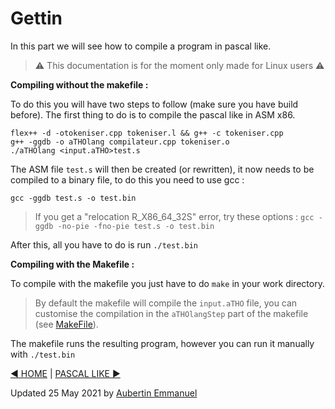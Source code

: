 # Gettin

In this part we will see how to compile a program in pascal like.

> :warning: This documentation is for the moment only made for Linux users :warning:

**Compiling without the makefile :**

To do this you will have two steps to follow (make sure you have build before).
The first thing to do is to compile the pascal like in ASM x86.
```
flex++ -d -otokeniser.cpp tokeniser.l && g++ -c tokeniser.cpp
g++ -ggdb -o aTHOlang compilateur.cpp tokeniser.o
./aTHOlang <input.aTHO>test.s
```
The ASM file `test.s` will then be created (or rewritten), it now needs to be compiled to a binary file, to do this you need to use gcc :
```
gcc -ggdb test.s -o test.bin
```
> If you get a "relocation R_X86_64_32S" error, try these options :
> ```gcc -ggdb -no-pie -fno-pie test.s -o test.bin```

After this, all you have to do is run `./test.bin`

**Compiling with the Makefile :**

To compile with the makefile you just have to do `make` in your work directory.
> By default the makefile will compile the `input.aTHO` file, you can customise the compilation in the `aTHOlangStep` part of the makefile (see [MakeFile](https://gitlab.com/aTHO_/ue_compilateur/-/blob/master/makefile)).

The makefile runs the resulting program, however you can run it manually with `./test.bin`

[:arrow_backward: HOME](home)  |  [PASCAL LIKE :arrow_forward:](Pascal-Like)

Updated 25 May 2021 by [Aubertin Emmanuel](https://www.linkedin.com/in/emmanuel-aubertin/)